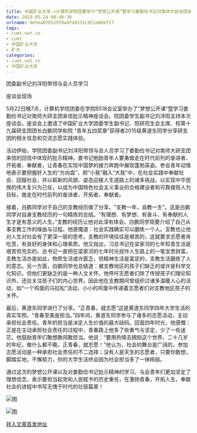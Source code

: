 ```yaml
---
title: 中国矿业大学->计算机学院团委举行“梦想公开课”暨学习娄勤俭书记对南师大研支团来信批示精神座谈会 | cumt.net.cn
date: 2019-05-24 08:40:30
urlname: 0e5ea07652559adfa9331c921e8bbf27
tags: 
- cumt.net.cn
- cumt
- 中国矿业大学
- 矿大
categories:
- cumt.net.cn
- 中国矿业大学
---
```



团委副书记刘洋阳带领与会人员学习

座谈会现场

5月22日晚7点，计算机学院团委在学院B518会议室举办了“梦想公开课”暨学习娄勤俭书记对南师大研支团来信批示精神座谈会。院团委学生副书记刘洋阳主持本次座谈会。座谈会上邀请了中国矿业大学团委学生副书记、院研究生会主席、校第十九届研支团团长白鹏同学和院 “青年五四奖章”获得者2015级黄道东同学分享研支团的相关信息和交流志愿实践体验。

活动伊始，学院团委副书记刘洋阳带领与会人员学习了娄勤俭书记对南师大研支团来信的回信中体现的批示精神。娄书记勉励青年人要勇做走在时代前列的奋进者、开拓者、奉献者，让青春在实现中国梦的接力奔跑中展现蓬勃英姿。参会青年动情地表示要把握好人生的“方向盘”，把“小我”融入“大我”中，在社会实践中奉献社会、回报社会，并以崭新的风貌、姿态迎接人生道路上的诸多挑战，以实现中华民族的伟大复兴为己任，以成为中国特色社会主义事业的合格建设者和可靠接班人为目标，做走在时代前列的奋进者，开拓者，奉献者。

接着，白鹏同学对于自己的支教经历做了分享。“支教一年，自教一生”。这是白鹏同学对自身支教经历的一句精炼的总结。“有理想、有梦想、有奋斗、有奉献的人生才是有意义的人生。”支教的经历让他对此深有体会。白鹏同学简要介绍了自己从事支教工作的缘由与过程。他感慨道：社会实践确实可以磨练一个人。支教也让他对人生对社会有了更深一层的思考。支教的环境往往是艰苦的，这就要求志愿者肯吃苦，有良好的身体和心理素质。他又指出，习总书记在梁家河的七年知青生活是艰苦但充实的，总书记一直把在梁家河的七年时光视作人生路上的一笔宝贵财富。支教生活亦是如此，物质生活或许匮乏，但精神生活是富足的，支教生活磨练了人的意志。另一方面，白鹏同学也总结道：被支教地区的孩子们缺乏的或许是科学文化知识，但他们更缺乏的是一种人文关怀。他呼吁志愿者们除了传授孩子们理论知识外，还应关注孩子们的内心世界。因此他在支教期间曾组织过诸多温暖人心的活动，如“一个鸡蛋的马拉松”活动，小小的鸡蛋中传递着志愿者们对支教地区孩子的关怀。

最后，黄道东同学进行了分享。“正青春，就志愿”这是黄道东同学四年大学生活的真实写照。“青春至美是担当。”四年间，黄道东同学参与了诸多的志愿活动，主动承担社会责任。青年的担当是决定人生价值的最大砝码。回首四年时光，他感慨：正是在主动承担社会责任的过程中，青春路上他多了些勇气与坚定，少了一些迷茫。他鼓励青年们敢想敢闯敢担当。他说：“要用热情去拥抱这个世界，二十几岁的年纪，做什么都不晚，正青春，就志愿！”他认为，社会的舞台是广阔的，参加志愿活动是一种承担社会责任的不二选择；没有人是天生的志愿者，只要你敢想，脚踏实地，不懈努力，你的大学生活终会因为社会担当多了一抹绚丽。

通过这次的梦想公开课以及对娄勤俭书记批示精神的学习，与会青年们更加坚定了理想信念，表示要担当起党和人民赋予的历史重任，在激扬青春，开拓人生，奉献社会的进程中书写无愧于时代的壮丽篇章！



![图](http://xwzx.cumt.edu.cn/_upload/article/images/8b/3b/baf8dcba4452a4b064c974af8280/aa24dde7-35e7-4068-8721-b4962227b498.png)

![图](http://xwzx.cumt.edu.cn/_upload/article/images/8b/3b/baf8dcba4452a4b064c974af8280/b00d119f-9fda-4b60-8814-e4537d9e5918.png)

[转入文章首发地址](http://xwzx.cumt.edu.cn/08/bc/c523a526524/page.htm)